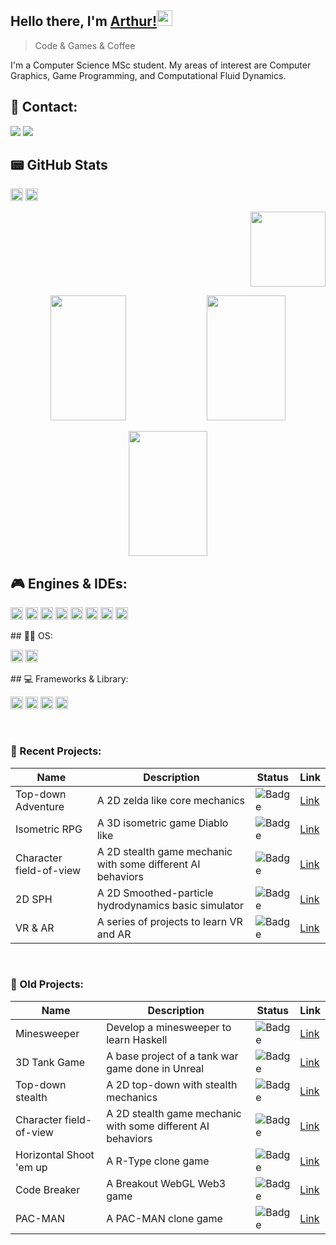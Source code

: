 ## Hello there, I'm [Arthur!](https://www.linkedin.com/in/arthur-gonze-machado-890715177/)<img src="https://media.giphy.com/media/hvRJCLFzcasrR4ia7z/giphy.gif" width="25px">
<blockquote>Code & Games & Coffee</blockquote>

I'm a Computer Science MSc student. My areas of ​​interest are Computer Graphics, Game Programming, and Computational Fluid Dynamics.

## 📱 Contact: 
[<img src="https://img.shields.io/badge/Gmail-D14836?style=for-the-badge&logo=gmail&logoColor=white"/>](mailto:arthurgonze@gmail.com)
[<img src="https://img.shields.io/badge/LinkedIn-0077B5?style=for-the-badge&logo=linkedin&logoColor=white"/>](https://www.linkedin.com/in/arthur-gonze-machado-890715177/) 

## 📟 GitHub Stats
<p align="left">
  <img height="20px" src="https://gpvc.arturio.dev/arthurgonze"/>
  <img height="20px" src="https://img.shields.io/github/followers/arthurgonze?label=Followers&logo=GitHub&style=for-the-badge"/>
</p>

<p align="right">
  <img height="120px" src="https://github-profile-trophy.vercel.app/?username=arthurgonze&theme=tokyonight&margin-w=15&margin-h=15&rank=SECRET,SSS,SS,S,AAA,AA,A,B"/>
</p>
<p align="center">
  <img width="49%" height="200px" src="https://github-readme-stats.vercel.app/api?username=arthurgonze&theme=tokyonight&custom_title=@arthurgonze"/> 
  <img width="50%" height="200px" src="https://github-readme-streak-stats.herokuapp.com/?user=arthurgonze&theme=tokyonight"/>
</p>
<p align="center">
  <img width="50%" height="200px" src="https://github-readme-stats.vercel.app/api/top-langs/?username=arthurgonze&layout=compact&theme=tokyo-night"/> 
</p>

## 🎮 Engines & IDEs:
<p align="left"> 
  <img height="20px" src="https://img.shields.io/badge/Unity-100000?style=for-the-badge&logo=unity&logoColor=white"/>
  <img height="20px" src="https://img.shields.io/badge/-Unreal%20Engine-313131?style=for-the-badge&logo=unreal-engine&logoColor=white"/>
  <img height="20px" src="https://img.shields.io/badge/blender-%23F5792A.svg?style=for-the-badge&logo=blender&logoColor=white"/>
  <img height="20px" src="https://img.shields.io/badge/CLion-000000?style=for-the-badge&logo=clion&logoColor=white"/>
  <img height="20px" src="https://img.shields.io/badge/PyCharm-000000.svg?&style=for-the-badge&logo=PyCharm&logoColor=white"/>
  <img height="20px" src="https://img.shields.io/badge/Spyder%20Ide-FF0000?style=for-the-badge&logo=spyder%20ide&logoColor=white"/>
  <img height="20px" src="https://img.shields.io/badge/VSCode-0078D4?style=for-the-badge&logo=visual%20studio%20code&logoColor=white"/>
  <img height="20px" src="https://img.shields.io/badge/Visual_Studio-5C2D91?style=for-the-badge&logo=visual%20studio&logoColor=white"/>
</p>
## 👩‍💻 OS:
<p align="left"> 
  <img height="20px" src="https://img.shields.io/badge/Windows-017AD7?style=for-the-badge&logo=windows&logoColor=white"/>
  <img height="20px" src="https://img.shields.io/badge/Linux-E34F26?style=for-the-badge&logo=linux&logoColor=black"/>
</p>
## 💻 Frameworks & Library:
<p align="left"> 
  <img height="20px" src="https://img.shields.io/badge/Git-E34F26?style=for-the-badge&logo=git&logoColor=white"/>
  <img height="20px" src="https://img.shields.io/badge/conda-342B029.svg?&style=for-the-badge&logo=anaconda&logoColor=white"/>
  <img height="20px" src="https://img.shields.io/badge/GitKraken-179287?style=for-the-badge&logo=GitKraken&logoColor=white"/>
  <img height="20px" src="https://img.shields.io/badge/ThreeJs-black?style=for-the-badge&logo=three.js&logoColor=white"/>
</p>

<br />

### :lock_with_ink_pen: Recent Projects:
Name | Description | Status | Link
-----|-------------|--------|------
Top-down Adventure | A 2D zelda like core mechanics | ![Badge](https://img.shields.io/badge/Status-INPROGRESS-yellow.svg) | [Link](https://github.com/arthurgonze/Zelda-Like)
Isometric RPG  | A 3D isometric game Diablo like| ![Badge](https://img.shields.io/badge/Status-COMPLETED-LightSeaGreen.svg) | [Link](https://github.com/arthurgonze/Core-RPG-System)
Character field-of-view | A 2D stealth game mechanic with some different AI behaviors | ![Badge](https://img.shields.io/badge/Status-COMPLETED-LightSeaGreen.svg) | [Link](https://github.com/arthurgonze/2D-Field-of-View)
2D SPH | A 2D Smoothed-particle hydrodynamics basic simulator | ![Badge](https://img.shields.io/badge/Status-COMPLETED-LightSeaGreen.svg) | [Link](https://github.com/arthurgonze/SPH)
VR & AR | A series of projects to learn VR and AR | ![Badge](https://img.shields.io/badge/Status-COMPLETED-LightSeaGreen.svg) | [Link](https://github.com/arthurgonze/CG)
<br />

### :lock_with_ink_pen: Old Projects:
Name | Description | Status | Link
-----|-------------|--------|------
Minesweeper | Develop a minesweeper to learn Haskell | ![Badge](https://img.shields.io/badge/Status-COMPLETED-LightSeaGreen.svg) | [Link](https://github.com/arthurgonze/CampoMinado_Haskell)
3D Tank Game | A base project of a tank war game done in Unreal  | ![Badge](https://img.shields.io/badge/Status-COMPLETED-LightSeaGreen.svg) | [Link](https://github.com/arthurgonze/Tank_Wars)
Top-down stealth | A 2D top-down with stealth mechanics | ![Badge](https://img.shields.io/badge/Status-COMPLETED-LightSeaGreen.svg) | [Link](https://github.com/arthurgonze/Esu)
Character field-of-view | A 2D stealth game mechanic with some different AI behaviors | ![Badge](https://img.shields.io/badge/Status-COMPLETED-LightSeaGreen.svg) | [Link](https://github.com/arthurgonze/2D-Field-of-View)
Horizontal Shoot 'em up | A R-Type clone game | ![Badge](https://img.shields.io/badge/Status-COMPLETED-LightSeaGreen.svg) | [Link](https://github.com/arthurgonze/R-Type)
Code Breaker | A Breakout WebGL Web3 game | ![Badge](https://img.shields.io/badge/Status-COMPLETED-LightSeaGreen.svg) | [Link](https://github.com/arthurgonze/Breakout)
PAC-MAN | A PAC-MAN clone game | ![Badge](https://img.shields.io/badge/Status-COMPLETED-LightSeaGreen.svg) | [Link](https://github.com/arthurgonze/Pac-man)
<br />
 

 

